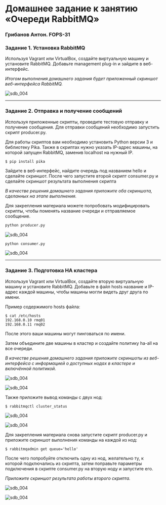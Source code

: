 # Домашнее задание к занятию  «Очереди RabbitMQ»
### Грибанов Антон. FOPS-31


### Задание 1. Установка RabbitMQ

Используя Vagrant или VirtualBox, создайте виртуальную машину и установите RabbitMQ.
Добавьте management plug-in и зайдите в веб-интерфейс.

*Итогом выполнения домашнего задания будет приложенный скриншот веб-интерфейса RabbitMQ.*


 ![sdb_004](https://github.com/Qshar1408/sdb_04/blob/main/img/sdb_04_001.png)
 
---

### Задание 2. Отправка и получение сообщений

Используя приложенные скрипты, проведите тестовую отправку и получение сообщения.
Для отправки сообщений необходимо запустить скрипт producer.py.

Для работы скриптов вам необходимо установить Python версии 3 и библиотеку Pika.
Также в скриптах нужно указать IP-адрес машины, на которой запущен RabbitMQ, заменив localhost на нужный IP.

```shell script
$ pip install pika
```

Зайдите в веб-интерфейс, найдите очередь под названием hello и сделайте скриншот.
После чего запустите второй скрипт consumer.py и сделайте скриншот результата выполнения скрипта

*В качестве решения домашнего задания приложите оба скриншота, сделанных на этапе выполнения.*

Для закрепления материала можете попробовать модифицировать скрипты, чтобы поменять название очереди и отправляемое сообщение.

```bash
python producer.py
```
 ![sdb_004](https://github.com/Qshar1408/sdb_04/blob/main/img/sdb_04_002.png)

 ```bash
python consumer.py
```
 ![sdb_004](https://github.com/Qshar1408/sdb_04/blob/main/img/sdb_04_003.png)
 
---

### Задание 3. Подготовка HA кластера

Используя Vagrant или VirtualBox, создайте вторую виртуальную машину и установите RabbitMQ.
Добавьте в файл hosts название и IP-адрес каждой машины, чтобы машины могли видеть друг друга по имени.

Пример содержимого hosts файла:
```shell script
$ cat /etc/hosts
192.168.0.10 rmq01
192.168.0.11 rmq02
```
После этого ваши машины могут пинговаться по имени.

Затем объедините две машины в кластер и создайте политику ha-all на все очереди.

*В качестве решения домашнего задания приложите скриншоты из веб-интерфейса с информацией о доступных нодах в кластере и включённой политикой.*

 ![sdb_004](https://github.com/Qshar1408/sdb_04/blob/main/img/sdb_04_004.png)
 
 ![sdb_004](https://github.com/Qshar1408/sdb_04/blob/main/img/sdb_04_005.png)
  
 
Также приложите вывод команды с двух нод:

```shell script
$ rabbitmqctl cluster_status
```
 ![sdb_004](https://github.com/Qshar1408/sdb_04/blob/main/img/sdb_04_006.png)

 ![sdb_004](https://github.com/Qshar1408/sdb_04/blob/main/img/sdb_04_007.png)

Для закрепления материала снова запустите скрипт producer.py и приложите скриншот выполнения команды на каждой из нод:

```shell script
$ rabbitmqadmin get queue='hello'
```

После чего попробуйте отключить одну из нод, желательно ту, к которой подключались из скрипта, затем поправьте параметры подключения в скрипте consumer.py на вторую ноду и запустите его.

*Приложите скриншот результата работы второго скрипта.*

 ![sdb_004](https://github.com/Qshar1408/sdb_04/blob/main/img/sdb_04_008.png)
 
 ![sdb_004](https://github.com/Qshar1408/sdb_04/blob/main/img/sdb_04_009.png)
